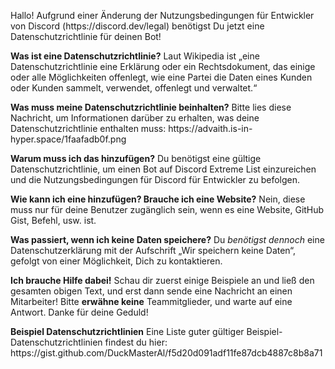 Hallo! Aufgrund einer Änderung der Nutzungsbedingungen für Entwickler von Discord (https\://discord.dev/legal) benötigst Du jetzt eine Datenschutzrichtlinie für deinen Bot!

**Was ist eine Datenschutzrichtlinie?** Laut Wikipedia ist „eine Datenschutzrichtlinie eine Erklärung oder ein Rechtsdokument, das einige oder alle Möglichkeiten offenlegt, wie eine Partei die Daten eines Kunden oder Kunden sammelt, verwendet, offenlegt und verwaltet.“

**Was muss meine Datenschutzrichtlinie beinhalten?** Bitte lies diese Nachricht, um Informationen darüber zu erhalten, was deine Datenschutzrichtlinie enthalten muss: https\://advaith.is-in-hyper.space/1faafadb0f.png

**Warum muss ich das hinzufügen?** Du benötigst eine gültige Datenschutzrichtlinie, um einen Bot auf Discord Extreme List einzureichen und die Nutzungsbedingungen für Discord für Entwickler zu befolgen.

**Wie kann ich eine hinzufügen? Brauche ich eine Website?** Nein, diese muss nur für deine Benutzer zugänglich sein, wenn es eine Website, GitHub Gist, Befehl, usw. ist.

**Was passiert, wenn ich keine Daten speichere?** Du _benötigst dennoch_ eine Datenschutzerklärung mit der Aufschrift „Wir speichern keine Daten“, gefolgt von einer Möglichkeit, Dich zu kontaktieren.

**Ich brauche Hilfe dabei!** Schau dir zuerst einige Beispiele an und ließ den gesamten obigen Text, und erst dann sende eine Nachricht an einen Mitarbeiter!
Bitte **erwähne keine** Teammitglieder, und warte auf eine Antwort. Danke für deine Geduld!

**Beispiel Datenschutzrichtlinien** Eine Liste guter gültiger Beispiel-Datenschutzrichtlinien findest du hier: https\://gist.github.com/DuckMasterAl/f5d20d091adf11fe87dcb4887c8b8a71
